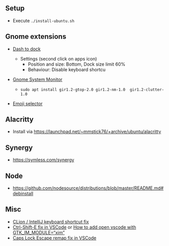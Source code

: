 ## Setup
- Execute `./install-ubuntu.sh`

## Gnome extensions
- [Dash to dock](https://extensions.gnome.org/extension/307/dash-to-dock/)
  - Settings (second click on apps icon) 
      - Position and size: Bottom, Dock size limit 60%
      - Behaviour: Disable keyboard shortcu

- [Gnome System Monitor](https://extensions.gnome.org/extension/120/system-monitor/)
  - `sudo apt install gir1.2-gtop-2.0 gir1.2-nm-1.0  gir1.2-clutter-1.0`

- [Emoji selector](https://extensions.gnome.org/extension/1162/emoji-selector/)

## Alacritty
- Install via https://launchpad.net/~mmstick76/+archive/ubuntu/alacritty

## Synergy
- https://symless.com/synergy

## Node
- https://github.com/nodesource/distributions/blob/master/README.md#debinstall

## Misc
- [CLion / IntelliJ keyboard shortcut fix](https://askubuntu.com/questions/412046/unable-to-use-intellij-idea-keyboard-shortcuts-on-ubuntu/738479)
- [Ctrl-Shift-E fix in VSCode](https://github.com/Microsoft/vscode/issues/48480) or [How to add open vscode with GTK_IM_MODULE=“xim”](https://askubuntu.com/questions/1166660/how-to-add-open-vscode-with-gtk-im-module-xim)
- [Caps Lock Escape remap fix in VSCode](https://github.com/VSCodeVim/Vim/issues/854)
